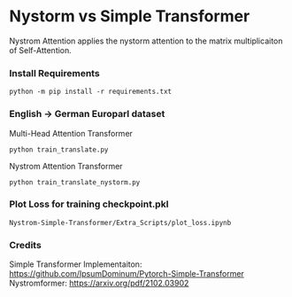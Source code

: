 # Nystorm vs Simple Transformer

Nystrom Attention applies the nystorm attention to the matrix multiplicaiton of Self-Attention.


### Install Requirements
```
python -m pip install -r requirements.txt
```

### English -> German Europarl dataset

Multi-Head Attention Transformer
```
python train_translate.py
```

Nystrom Attention Transformer
```
python train_translate_nystorm.py
```

### Plot Loss for training checkpoint.pkl

`Nystrom-Simple-Transformer/Extra_Scripts/plot_loss.ipynb`


### Credits
Simple Transformer Implementaiton: https://github.com/IpsumDominum/Pytorch-Simple-Transformer
Nystromformer: https://arxiv.org/pdf/2102.03902